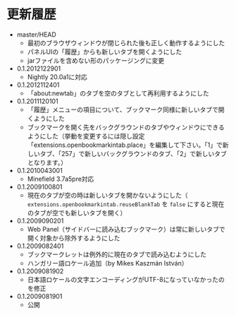 # 更新履歴

 - master/HEAD
   * 最初のブラウザウィンドウが閉じられた後も正しく動作するようにした
   * パネルUIの「履歴」からも新しいタブを開くようにした
   * jarファイルを含めない形のパッケージングに変更
 - 0.1.2012122901
   * Nightly 20.0a1に対応
 - 0.1.2012112401
   * 「about:newtab」のタブを空のタブとして再利用するようにした
 - 0.1.2011120101
   * 「履歴」メニューの項目について、ブックマーク同様に新しいタブで開くようにした
   * ブックマークを開く先をバックグラウンドのタブやウィンドウにできるようにした（挙動を変更するには隠し設定「extensions.openbookmarkintab.place」を編集して下さい。「1」で新しいタブ、「257」で新しいバックグラウンドのタブ、「2」で新しいタブとなります。）
 - 0.1.2010043001
   * Minefield 3.7a5pre対応
 - 0.1.2009100801
   * 現在のタブが空の時は新しいタブを開かないようにした（ `extensions.openbookmarkintab.reuseBlankTab` を `false` にすると現在のタブが空でも新しいタブを開く）
 - 0.1.2009090201
   * Web Panel（サイドバーに読み込むブックマーク）は常に新しいタブで開く対象から除外するようにした
 - 0.1.2009082401
   * ブックマークレットは例外的に現在のタブで読み込むようにした
   * ハンガリー語ロケール追加（by Mikes Kaszmán István）
 - 0.1.2009081902
   * 日本語ロケールの文字エンコーディングがUTF-8になっていなかったのを修正
 - 0.1.2009081901
   * 公開
